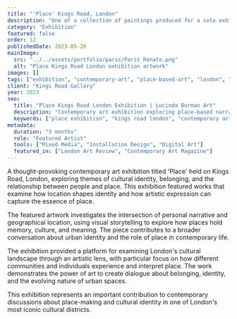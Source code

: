 ```yaml
---
title: "'Place' Kings Road, London"
description: "One of a collection of paintings produced for a solo exhibiton ‘Place’, Kings Road, London. (Acrylic ink & paint on watercolour paper)"
category: "Exhibition"
featured: false
order: 12
publishedDate: 2023-05-20
mainImage:
  src: "../../assets/portfolio/paris/Paris Renato.png"
  alt: "Place Kings Road London exhibition artwork"
images: []
tags: ["exhibition", "contemporary-art", "place-based-art", "london", "kings-road", "cultural-identity"]
client: "Kings Road Gallery"
year: 2023
seo:
  title: "Place Kings Road London Exhibition | Lucinda Burman Art"
  description: "Contemporary art exhibition exploring place-based narratives and cultural identity. Featured artwork from Place exhibition on Kings Road, London."
  keywords: ["place exhibition", "kings road london", "contemporary art exhibition", "place-based art", "cultural identity art"]
metadata:
  duration: "3 months"
  role: "Featured Artist"
  tools: ["Mixed Media", "Installation Design", "Digital Art"]
  featured_in: ["London Art Review", "Contemporary Art Magazine"]
---
```


A thought-provoking contemporary art exhibition titled 'Place' held on Kings Road, London, exploring themes of cultural identity, belonging, and the relationship between people and place. This exhibition featured works that examine how location shapes identity and how artistic expression can capture the essence of place.

The featured artwork investigates the intersection of personal narrative and geographical location, using visual storytelling to explore how places hold memory, culture, and meaning. The piece contributes to a broader conversation about urban identity and the role of place in contemporary life.

The exhibition provided a platform for examining London's cultural landscape through an artistic lens, with particular focus on how different communities and individuals experience and interpret place. The work demonstrates the power of art to create dialogue about belonging, identity, and the evolving nature of urban spaces.

This exhibition represents an important contribution to contemporary discussions about place-making and cultural identity in one of London's most iconic cultural districts.
